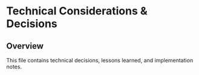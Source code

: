 # Technical Considerations & Decisions

## Overview
This file contains technical decisions, lessons learned, and implementation notes. 